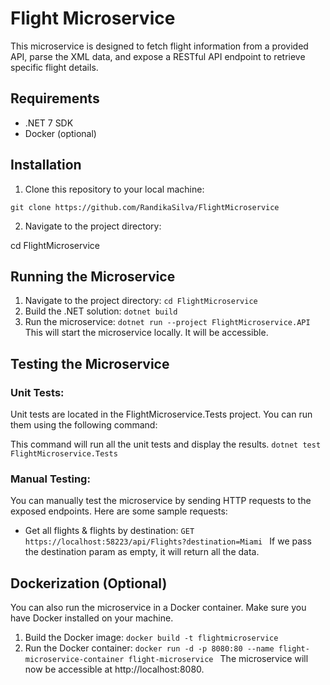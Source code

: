 # Flight Microservice

This microservice is designed to fetch flight information from a provided API, parse the XML data, and expose a RESTful API endpoint to retrieve specific flight details.

## Requirements
- .NET 7 SDK
- Docker (optional)

## Installation
1. Clone this repository to your local machine:
```
git clone https://github.com/RandikaSilva/FlightMicroservice
```
2. Navigate to the project directory:

cd FlightMicroservice


## Running the Microservice
1. Navigate to the project directory:
`cd FlightMicroservice
`
2. Build the .NET solution:
`dotnet build
`
3. Run the microservice:
`dotnet run --project FlightMicroservice.API
`
This will start the microservice locally. It will be accessible.

## Testing the Microservice
### Unit Tests:
Unit tests are located in the FlightMicroservice.Tests project. You can run them using the following command:

This command will run all the unit tests and display the results.
`dotnet test FlightMicroservice.Tests
`
### Manual Testing:
You can manually test the microservice by sending HTTP requests to the exposed endpoints. Here are some sample requests:
- Get all flights & flights by destination:
`GET https://localhost:58223/api/Flights?destination=Miami
`
If we pass the destination param as empty, it will return all the data.

## Dockerization (Optional)
You can also run the microservice in a Docker container. Make sure you have Docker installed on your machine.
1. Build the Docker image:
`docker build -t flightmicroservice 
`
2. Run the Docker container:
`docker run -d -p 8080:80 --name flight-microservice-container flight-microservice
`
The microservice will now be accessible at http://localhost:8080.
